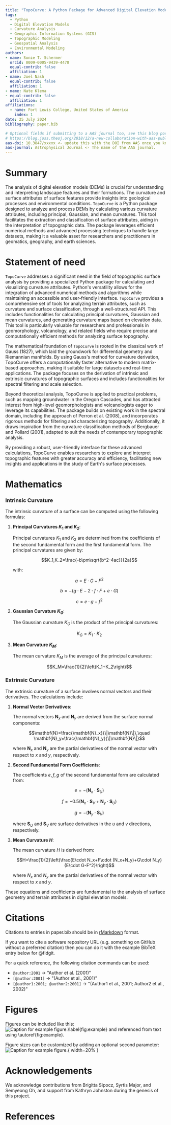 ```yaml
---
title: "TopoCurve: A Python Package for Advanced Digital Elevation Model Analysis"
tags:
  - Python
  - Digital Elevation Models
  - Curvature Analysis
  - Geographic Information Systems (GIS)
  - Topographic Modeling
  - Geospatial Analysis
  - Environmental Modeling
authors:
- name: Sonie T. Schermer
  orcid: 0009-0005-9439-4470
  equal-contrib: false
  affiliation: 1
- name: Joel Nash
  equal-contrib: false
  affiliation: 1
- name: Nate Klema
- equal-contrib: false
  affiliation: 1
affiliations:
  - name: Fort Lewis College, United States of America
    index: 1
date: 25 July 2024
bibliography: paper.bib

# Optional fields if submitting to a AAS journal too, see this blog post:
# https://blog.joss.theoj.org/2018/12/a-new-collaboration-with-aas-publishing
aas-doi: 10.3847/xxxxx <- update this with the DOI from AAS once you know it.
aas-journal: Astrophysical Journal <- The name of the AAS journal.
---
```


# Summary

The analysis of digital elevation models (DEMs) is crucial for understanding 
and interpreting landscape features and their formations. The curvature and 
surface attributes of surface features provide insights into geological processes and 
environmental conditions. `TopoCurve` is a Python package designed to analyze 
and process DEMs by calculating various curvature attributes, including principal,
Gaussian, and mean curvatures. This tool facilitates the extraction and 
classification of surface attributes, aiding in the interpretation of topographic data.
The package leverages efficient numerical methods and advanced processing techniques 
to handle large datasets, making it a valuable asset for researchers and practitioners 
in geomatics, geography, and earth sciences.

# Statement of need

`TopoCurve` addresses a significant need in the field of topographic surface analysis by providing a specialized Python package for calculating and visualizing curvature attributes. Python's versatility allows for the integration of advanced numerical methods and algorithms while maintaining an accessible and user-friendly interface. `TopoCurve` provides a comprehensive set of tools for analyzing terrain attributes, such as curvature and surface classification, through a well-structured API. This includes functionalities for calculating principal curvatures, Gaussian and mean curvatures, and generating curvature maps based on elevation data. This tool is particularly valuable for researchers and professionals in geomorphology, volcanology, and related fields who require precise and computationally efficient methods for analyzing surface topography.

The mathematical foundation of `TopoCurve` is rooted in the classical work of Gauss (1827), which laid the groundwork for differential geometry and Riemannian manifolds. By using Gauss's method for curvature derivation, TopoCurve offers a computationally faster alternative to modern matrix-based approaches, making it suitable for large datasets and real-time applications. The package focuses on the derivation of intrinsic and extrinsic curvatures of topographic surfaces and includes functionalities for spectral filtering and scale selection.

Beyond theoretical analysis, TopoCurve is applied to practical problems, such as mapping groundwater in the Oregon Cascades, and has attracted interest from high-level geomorphologists and volcanologists eager to leverage its capabilities. The package builds on existing work in the spectral domain, including the approach of Perron et al. (2008), and incorporates rigorous methods for filtering and characterizing topography. Additionally, it draws inspiration from the curvature classification methods of Bergbauer and Pollard (2001), adapted to suit the needs of contemporary topographic analysis.

By providing a robust, user-friendly interface for these advanced calculations, TopoCurve enables researchers to explore and interpret topographic features with greater accuracy and efficiency, facilitating new insights and applications in the study of Earth's surface processes.


# Mathematics

### Intrinsic Curvature

The intrinsic curvature of a surface can be computed using the following formulas:

1. **Principal Curvatures $K_1$ and $K_2$**:

   Principal curvatures $K_1$ and $K_2$ are determined from the coefficients of the second fundamental form and the first fundamental form. The principal curvatures are given by:

   $$K_1,K_2=\frac{-b\pm\sqrt{b^2-4ac}}{2a}$$

   with:
   
   $$a=E\cdot G-F^2$$
   
   $$b=-(g\cdot E-2\cdot f\cdot F+e\cdot G)$$
   
   $$c=e\cdot g-f^2$$

3. **Gaussian Curvature $K_G$**:

   The Gaussian curvature $K_G$ is the product of the principal curvatures:

   $$K_G=K_1\cdot K_2$$

4. **Mean Curvature $K_M$**:

   The mean curvature $K_M$ is the average of the principal curvatures:

   $$K_M=\frac{1}{2}\left(K_1+K_2\right)$$

### Extrinsic Curvature

The extrinsic curvature of a surface involves normal vectors and their derivatives. The calculations include:

1. **Normal Vector Derivatives**:

   The normal vectors $\mathbf{N}_x$ and $\mathbf{N}_y$ are derived from the surface normal components:

   $$\mathbf{N}=\frac{\mathbf{N}_x}{\|\mathbf{N}\|},\quad \mathbf{N}_y=\frac{\mathbf{N}_y}{\|\mathbf{N}\|}$$

   where $\mathbf{N}_x$ and $\mathbf{N}_y$ are the partial derivatives of the normal vector with respect to $x$ and $y$, respectively.

2. **Second Fundamental Form Coefficients**:

   The coefficients $e, f, g$ of the second fundamental form are calculated from:

   $$e=-\left(\mathbf{N}_x\cdot\mathbf{S}_U\right)$$

   $$f=-0.5\left(\mathbf{N}_x\cdot\mathbf{S}_V+\mathbf{N}_y\cdot\mathbf{S}_U\right)$$

   $$g=-\left(\mathbf{N}_y\cdot\mathbf{S}_V\right)$$

   where $\mathbf{S}_U$ and $\mathbf{S}_V$ are surface derivatives in the $u$ and $v$ directions, respectively.

3. **Mean Curvature $H$**:

   The mean curvature $H$ is derived from:

   $$H=\frac{1}{2}\left(\frac{E\cdot N_x+F\cdot (N_x+N_y)+G\cdot N_y}{E\cdot G-F^2}\right)$$

   where $N_x$ and $N_y$ are the partial derivatives of the normal vector with respect to $x$ and $y$.

These equations and coefficients are fundamental to the analysis of surface geometry and terrain attributes in digital elevation models.


# Citations

Citations to entries in paper.bib should be in
[rMarkdown](http://rmarkdown.rstudio.com/authoring_bibliographies_and_citations.html)
format.

If you want to cite a software repository URL (e.g. something on GitHub without a preferred
citation) then you can do it with the example BibTeX entry below for @fidgit.

For a quick reference, the following citation commands can be used:

- `@author:2001` -> "Author et al. (2001)"
- `[@author:2001]` -> "(Author et al., 2001)"
- `[@author1:2001; @author2:2001]` -> "(Author1 et al., 2001; Author2 et al., 2002)"

# Figures

Figures can be included like this:
![Caption for example figure.\label{fig:example}](figure.png)
and referenced from text using \autoref{fig:example}.

Figure sizes can be customized by adding an optional second parameter:
![Caption for example figure.](figure.png){ width=20% }

# Acknowledgements

We acknowledge contributions from Brigitta Sipocz, Syrtis Major, and Semyeong
Oh, and support from Kathryn Johnston during the genesis of this project.

# References
